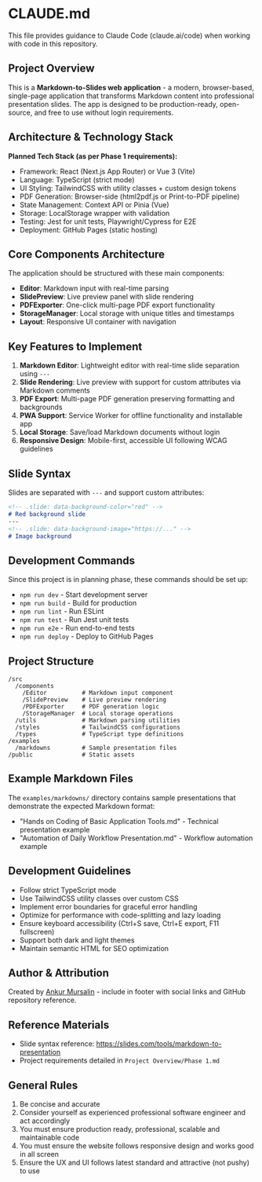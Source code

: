 # CLAUDE.md

This file provides guidance to Claude Code (claude.ai/code) when working with code in this repository.

## Project Overview

This is a **Markdown-to-Slides web application** - a modern, browser-based, single-page application that transforms Markdown content into professional presentation slides. The app is designed to be production-ready, open-source, and free to use without login requirements.

## Architecture & Technology Stack

**Planned Tech Stack (as per Phase 1 requirements):**
- Framework: React (Next.js App Router) or Vue 3 (Vite)
- Language: TypeScript (strict mode)
- UI Styling: TailwindCSS with utility classes + custom design tokens
- PDF Generation: Browser-side (html2pdf.js or Print-to-PDF pipeline)
- State Management: Context API or Pinia (Vue)
- Storage: LocalStorage wrapper with validation
- Testing: Jest for unit tests, Playwright/Cypress for E2E
- Deployment: GitHub Pages (static hosting)

## Core Components Architecture

The application should be structured with these main components:
- **Editor**: Markdown input with real-time parsing
- **SlidePreview**: Live preview panel with slide rendering
- **PDFExporter**: One-click multi-page PDF export functionality
- **StorageManager**: Local storage with unique titles and timestamps
- **Layout**: Responsive UI container with navigation

## Key Features to Implement

1. **Markdown Editor**: Lightweight editor with real-time slide separation using `---`
2. **Slide Rendering**: Live preview with support for custom attributes via Markdown comments
3. **PDF Export**: Multi-page PDF generation preserving formatting and backgrounds
4. **PWA Support**: Service Worker for offline functionality and installable app
5. **Local Storage**: Save/load Markdown documents without login
6. **Responsive Design**: Mobile-first, accessible UI following WCAG guidelines

## Slide Syntax

Slides are separated with `---` and support custom attributes:
```markdown
<!-- .slide: data-background-color="red" -->
# Red background slide
---
<!-- .slide: data-background-image="https://..." -->
# Image background
```

## Development Commands

Since this project is in planning phase, these commands should be set up:
- `npm run dev` - Start development server
- `npm run build` - Build for production
- `npm run lint` - Run ESLint
- `npm run test` - Run Jest unit tests
- `npm run e2e` - Run end-to-end tests
- `npm run deploy` - Deploy to GitHub Pages

## Project Structure

```
/src
  /components
    /Editor          # Markdown input component
    /SlidePreview    # Live preview rendering
    /PDFExporter     # PDF generation logic  
    /StorageManager  # Local storage operations
  /utils             # Markdown parsing utilities
  /styles            # TailwindCSS configurations
  /types             # TypeScript type definitions
/examples
  /markdowns         # Sample presentation files
/public              # Static assets
```

## Example Markdown Files

The `examples/markdowns/` directory contains sample presentations that demonstrate the expected Markdown format:
- "Hands on Coding of Basic Application Tools.md" - Technical presentation example
- "Automation of Daily Workflow Presentation.md" - Workflow automation example

## Development Guidelines

- Follow strict TypeScript mode
- Use TailwindCSS utility classes over custom CSS
- Implement error boundaries for graceful error handling
- Optimize for performance with code-splitting and lazy loading
- Ensure keyboard accessibility (Ctrl+S save, Ctrl+E export, F11 fullscreen)
- Support both dark and light themes
- Maintain semantic HTML for SEO optimization

## Author & Attribution

Created by [Ankur Mursalin](https://encryptioner.github.io/) - include in footer with social links and GitHub repository reference.

## Reference Materials

- Slide syntax reference: https://slides.com/tools/markdown-to-presentation
- Project requirements detailed in `Project Overview/Phase 1.md`

## General Rules
1. Be concise and accurate
2. Consider yourself as experienced professional software engineer and act accordingly
3. You must ensure production ready, professional, scalable and maintainable code
4. You must ensure the website follows responsive design and works good in all screen
5. Ensure the UX and UI follows latest standard and attractive (not pushy) to use
